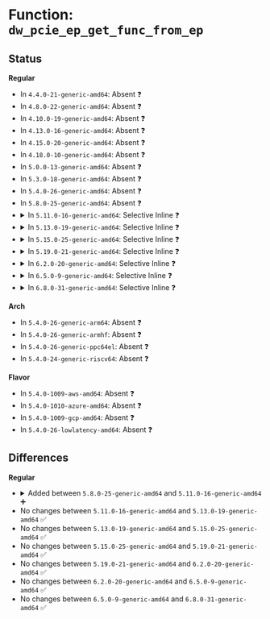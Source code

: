 # Function: <code>dw_pcie_ep_get_func_from_ep</code>

## Status
<b>Regular</b>
<ul>
<li>
In <code>4.4.0-21-generic-amd64</code>: Absent ❓
</li>
<li>
In <code>4.8.0-22-generic-amd64</code>: Absent ❓
</li>
<li>
In <code>4.10.0-19-generic-amd64</code>: Absent ❓
</li>
<li>
In <code>4.13.0-16-generic-amd64</code>: Absent ❓
</li>
<li>
In <code>4.15.0-20-generic-amd64</code>: Absent ❓
</li>
<li>
In <code>4.18.0-10-generic-amd64</code>: Absent ❓
</li>
<li>
In <code>5.0.0-13-generic-amd64</code>: Absent ❓
</li>
<li>
In <code>5.3.0-18-generic-amd64</code>: Absent ❓
</li>
<li>
In <code>5.4.0-26-generic-amd64</code>: Absent ❓
</li>
<li>
In <code>5.8.0-25-generic-amd64</code>: Absent ❓
</li>
<li>
<details>
<summary>In <code>5.11.0-16-generic-amd64</code>: Selective Inline ❓</summary>

```c
struct dw_pcie_ep_func * dw_pcie_ep_get_func_from_ep(struct dw_pcie_ep * ep, u8 func_no)
```

```json
{
  "name": "dw_pcie_ep_get_func_from_ep",
  "collision_type": "Unique Global",
  "inline_type": "Selective",
  "funcs": [
    {
      "addr": 18446744071585650289,
      "name": "dw_pcie_ep_get_func_from_ep",
      "external": true,
      "loc": "drivers/pci/controller/dwc/pcie-designware-ep.c:35",
      "file": "drivers/pci/controller/dwc/pcie-designware-ep.c",
      "inline": "not declared, inlined",
      "caller_inline": [
        "drivers/pci/controller/dwc/pcie-designware-ep.c:dw_pcie_ep_raise_msix_irq",
        "drivers/pci/controller/dwc/pcie-designware-ep.c:dw_pcie_ep_raise_msix_irq_doorbell",
        "drivers/pci/controller/dwc/pcie-designware-ep.c:dw_pcie_ep_raise_msi_irq",
        "drivers/pci/controller/dwc/pcie-designware-ep.c:dw_pcie_ep_set_msix",
        "drivers/pci/controller/dwc/pcie-designware-ep.c:dw_pcie_ep_get_msix",
        "drivers/pci/controller/dwc/pcie-designware-ep.c:dw_pcie_ep_set_msi",
        "drivers/pci/controller/dwc/pcie-designware-ep.c:dw_pcie_ep_get_msi"
      ],
      "caller_func": []
    }
  ],
  "symbols": [
    {
      "addr": 18446744071585649600,
      "name": "dw_pcie_ep_get_func_from_ep",
      "section": ".text",
      "bind": "STB_GLOBAL",
      "size": 44
    }
  ]
}
```
</details>
</li>
<li>
<details>
<summary>In <code>5.13.0-19-generic-amd64</code>: Selective Inline ❓</summary>

```c
struct dw_pcie_ep_func * dw_pcie_ep_get_func_from_ep(struct dw_pcie_ep * ep, u8 func_no)
```

```json
{
  "name": "dw_pcie_ep_get_func_from_ep",
  "collision_type": "Unique Global",
  "inline_type": "Selective",
  "funcs": [
    {
      "addr": 18446744071585531121,
      "name": "dw_pcie_ep_get_func_from_ep",
      "external": true,
      "loc": "drivers/pci/controller/dwc/pcie-designware-ep.c:35",
      "file": "drivers/pci/controller/dwc/pcie-designware-ep.c",
      "inline": "not declared, inlined",
      "caller_inline": [
        "drivers/pci/controller/dwc/pcie-designware-ep.c:dw_pcie_ep_raise_msix_irq",
        "drivers/pci/controller/dwc/pcie-designware-ep.c:dw_pcie_ep_raise_msix_irq_doorbell",
        "drivers/pci/controller/dwc/pcie-designware-ep.c:dw_pcie_ep_raise_msi_irq",
        "drivers/pci/controller/dwc/pcie-designware-ep.c:dw_pcie_ep_set_msix",
        "drivers/pci/controller/dwc/pcie-designware-ep.c:dw_pcie_ep_get_msix",
        "drivers/pci/controller/dwc/pcie-designware-ep.c:dw_pcie_ep_set_msi",
        "drivers/pci/controller/dwc/pcie-designware-ep.c:dw_pcie_ep_get_msi"
      ],
      "caller_func": []
    }
  ],
  "symbols": [
    {
      "addr": 18446744071585530416,
      "name": "dw_pcie_ep_get_func_from_ep",
      "section": ".text",
      "bind": "STB_GLOBAL",
      "size": 44
    }
  ]
}
```
</details>
</li>
<li>
<details>
<summary>In <code>5.15.0-25-generic-amd64</code>: Selective Inline ❓</summary>

```c
struct dw_pcie_ep_func * dw_pcie_ep_get_func_from_ep(struct dw_pcie_ep * ep, u8 func_no)
```

```json
{
  "name": "dw_pcie_ep_get_func_from_ep",
  "collision_type": "Unique Global",
  "inline_type": "Selective",
  "funcs": [
    {
      "addr": 18446744071586001169,
      "name": "dw_pcie_ep_get_func_from_ep",
      "external": true,
      "loc": "drivers/pci/controller/dwc/pcie-designware-ep.c:35",
      "file": "drivers/pci/controller/dwc/pcie-designware-ep.c",
      "inline": "not declared, inlined",
      "caller_inline": [
        "drivers/pci/controller/dwc/pcie-designware-ep.c:dw_pcie_ep_raise_msix_irq",
        "drivers/pci/controller/dwc/pcie-designware-ep.c:dw_pcie_ep_raise_msix_irq_doorbell",
        "drivers/pci/controller/dwc/pcie-designware-ep.c:dw_pcie_ep_raise_msi_irq",
        "drivers/pci/controller/dwc/pcie-designware-ep.c:dw_pcie_ep_set_msix",
        "drivers/pci/controller/dwc/pcie-designware-ep.c:dw_pcie_ep_get_msix",
        "drivers/pci/controller/dwc/pcie-designware-ep.c:dw_pcie_ep_set_msi",
        "drivers/pci/controller/dwc/pcie-designware-ep.c:dw_pcie_ep_get_msi"
      ],
      "caller_func": []
    }
  ],
  "symbols": [
    {
      "addr": 18446744071586000464,
      "name": "dw_pcie_ep_get_func_from_ep",
      "section": ".text",
      "bind": "STB_GLOBAL",
      "size": 44
    }
  ]
}
```
</details>
</li>
<li>
<details>
<summary>In <code>5.19.0-21-generic-amd64</code>: Selective Inline ❓</summary>

```c
struct dw_pcie_ep_func * dw_pcie_ep_get_func_from_ep(struct dw_pcie_ep * ep, u8 func_no)
```

```json
{
  "name": "dw_pcie_ep_get_func_from_ep",
  "collision_type": "Unique Global",
  "inline_type": "Selective",
  "funcs": [
    {
      "addr": 18446744071587218561,
      "name": "dw_pcie_ep_get_func_from_ep",
      "external": true,
      "loc": "drivers/pci/controller/dwc/pcie-designware-ep.c:35",
      "file": "drivers/pci/controller/dwc/pcie-designware-ep.c",
      "inline": "not declared, inlined",
      "caller_inline": [
        "drivers/pci/controller/dwc/pcie-designware-ep.c:dw_pcie_ep_raise_msix_irq",
        "drivers/pci/controller/dwc/pcie-designware-ep.c:dw_pcie_ep_raise_msix_irq_doorbell",
        "drivers/pci/controller/dwc/pcie-designware-ep.c:dw_pcie_ep_raise_msi_irq",
        "drivers/pci/controller/dwc/pcie-designware-ep.c:dw_pcie_ep_set_msix",
        "drivers/pci/controller/dwc/pcie-designware-ep.c:dw_pcie_ep_get_msix",
        "drivers/pci/controller/dwc/pcie-designware-ep.c:dw_pcie_ep_set_msi",
        "drivers/pci/controller/dwc/pcie-designware-ep.c:dw_pcie_ep_get_msi"
      ],
      "caller_func": []
    }
  ],
  "symbols": [
    {
      "addr": 18446744071587218320,
      "name": "dw_pcie_ep_get_func_from_ep",
      "section": ".text",
      "bind": "STB_GLOBAL",
      "size": 60
    }
  ]
}
```
</details>
</li>
<li>
<details>
<summary>In <code>6.2.0-20-generic-amd64</code>: Selective Inline ❓</summary>

```c
struct dw_pcie_ep_func * dw_pcie_ep_get_func_from_ep(struct dw_pcie_ep * ep, u8 func_no)
```

```json
{
  "name": "dw_pcie_ep_get_func_from_ep",
  "collision_type": "Unique Global",
  "inline_type": "Selective",
  "funcs": [
    {
      "addr": 18446744071588451121,
      "name": "dw_pcie_ep_get_func_from_ep",
      "external": true,
      "loc": "drivers/pci/controller/dwc/pcie-designware-ep.c:33",
      "file": "drivers/pci/controller/dwc/pcie-designware-ep.c",
      "inline": "not declared, inlined",
      "caller_inline": [
        "drivers/pci/controller/dwc/pcie-designware-ep.c:dw_pcie_ep_raise_msix_irq",
        "drivers/pci/controller/dwc/pcie-designware-ep.c:dw_pcie_ep_raise_msix_irq_doorbell",
        "drivers/pci/controller/dwc/pcie-designware-ep.c:dw_pcie_ep_raise_msi_irq",
        "drivers/pci/controller/dwc/pcie-designware-ep.c:dw_pcie_ep_set_msix",
        "drivers/pci/controller/dwc/pcie-designware-ep.c:dw_pcie_ep_get_msix",
        "drivers/pci/controller/dwc/pcie-designware-ep.c:dw_pcie_ep_set_msi",
        "drivers/pci/controller/dwc/pcie-designware-ep.c:dw_pcie_ep_get_msi"
      ],
      "caller_func": []
    }
  ],
  "symbols": [
    {
      "addr": 18446744071588450848,
      "name": "dw_pcie_ep_get_func_from_ep",
      "section": ".text",
      "bind": "STB_GLOBAL",
      "size": 60
    }
  ]
}
```
</details>
</li>
<li>
<details>
<summary>In <code>6.5.0-9-generic-amd64</code>: Selective Inline ❓</summary>

```c
struct dw_pcie_ep_func * dw_pcie_ep_get_func_from_ep(struct dw_pcie_ep * ep, u8 func_no)
```

```json
{
  "name": "dw_pcie_ep_get_func_from_ep",
  "collision_type": "Unique Global",
  "inline_type": "Selective",
  "funcs": [
    {
      "addr": 18446744071588730225,
      "name": "dw_pcie_ep_get_func_from_ep",
      "external": true,
      "loc": "drivers/pci/controller/dwc/pcie-designware-ep.c:33",
      "file": "drivers/pci/controller/dwc/pcie-designware-ep.c",
      "inline": "not declared, inlined",
      "caller_inline": [
        "drivers/pci/controller/dwc/pcie-designware-ep.c:dw_pcie_ep_raise_msix_irq",
        "drivers/pci/controller/dwc/pcie-designware-ep.c:dw_pcie_ep_raise_msix_irq_doorbell",
        "drivers/pci/controller/dwc/pcie-designware-ep.c:dw_pcie_ep_raise_msi_irq",
        "drivers/pci/controller/dwc/pcie-designware-ep.c:dw_pcie_ep_set_msix",
        "drivers/pci/controller/dwc/pcie-designware-ep.c:dw_pcie_ep_get_msix",
        "drivers/pci/controller/dwc/pcie-designware-ep.c:dw_pcie_ep_set_msi",
        "drivers/pci/controller/dwc/pcie-designware-ep.c:dw_pcie_ep_get_msi"
      ],
      "caller_func": []
    }
  ],
  "symbols": [
    {
      "addr": 18446744071588729952,
      "name": "dw_pcie_ep_get_func_from_ep",
      "section": ".text",
      "bind": "STB_GLOBAL",
      "size": 60
    }
  ]
}
```
</details>
</li>
<li>
<details>
<summary>In <code>6.8.0-31-generic-amd64</code>: Selective Inline ❓</summary>

```c
struct dw_pcie_ep_func * dw_pcie_ep_get_func_from_ep(struct dw_pcie_ep * ep, u8 func_no)
```

```json
{
  "name": "dw_pcie_ep_get_func_from_ep",
  "collision_type": "Unique Global",
  "inline_type": "Selective",
  "funcs": [
    {
      "addr": 18446744071589033107,
      "name": "dw_pcie_ep_get_func_from_ep",
      "external": true,
      "loc": "drivers/pci/controller/dwc/pcie-designware-ep.c:35",
      "file": "drivers/pci/controller/dwc/pcie-designware-ep.c",
      "inline": "not declared, inlined",
      "caller_inline": [
        "drivers/pci/controller/dwc/pcie-designware-ep.c:dw_pcie_ep_raise_msix_irq",
        "drivers/pci/controller/dwc/pcie-designware-ep.c:dw_pcie_ep_raise_msix_irq_doorbell",
        "drivers/pci/controller/dwc/pcie-designware-ep.c:dw_pcie_ep_raise_msi_irq",
        "drivers/pci/controller/dwc/pcie-designware-ep.c:dw_pcie_ep_set_msix",
        "drivers/pci/controller/dwc/pcie-designware-ep.c:dw_pcie_ep_get_msix",
        "drivers/pci/controller/dwc/pcie-designware-ep.c:dw_pcie_ep_set_msi",
        "drivers/pci/controller/dwc/pcie-designware-ep.c:dw_pcie_ep_get_msi"
      ],
      "caller_func": []
    }
  ],
  "symbols": [
    {
      "addr": 18446744071589032832,
      "name": "dw_pcie_ep_get_func_from_ep",
      "section": ".text",
      "bind": "STB_GLOBAL",
      "size": 60
    }
  ]
}
```
</details>
</li>
</ul>
<b>Arch</b>
<ul>
<li>
In <code>5.4.0-26-generic-arm64</code>: Absent ❓
</li>
<li>
In <code>5.4.0-26-generic-armhf</code>: Absent ❓
</li>
<li>
In <code>5.4.0-26-generic-ppc64el</code>: Absent ❓
</li>
<li>
In <code>5.4.0-24-generic-riscv64</code>: Absent ❓
</li>
</ul>
<b>Flavor</b>
<ul>
<li>
In <code>5.4.0-1009-aws-amd64</code>: Absent ❓
</li>
<li>
In <code>5.4.0-1010-azure-amd64</code>: Absent ❓
</li>
<li>
In <code>5.4.0-1009-gcp-amd64</code>: Absent ❓
</li>
<li>
In <code>5.4.0-26-lowlatency-amd64</code>: Absent ❓
</li>
</ul>

## Differences
<b>Regular</b>
<ul>
<li>
<details>
<summary>Added between <code>5.8.0-25-generic-amd64</code> and <code>5.11.0-16-generic-amd64</code> ➕</summary>

```c
struct dw_pcie_ep_func * dw_pcie_ep_get_func_from_ep(struct dw_pcie_ep * ep, u8 func_no)
```
</details>
</li>
<li>
No changes between <code>5.11.0-16-generic-amd64</code> and <code>5.13.0-19-generic-amd64</code> ✅
</li>
<li>
No changes between <code>5.13.0-19-generic-amd64</code> and <code>5.15.0-25-generic-amd64</code> ✅
</li>
<li>
No changes between <code>5.15.0-25-generic-amd64</code> and <code>5.19.0-21-generic-amd64</code> ✅
</li>
<li>
No changes between <code>5.19.0-21-generic-amd64</code> and <code>6.2.0-20-generic-amd64</code> ✅
</li>
<li>
No changes between <code>6.2.0-20-generic-amd64</code> and <code>6.5.0-9-generic-amd64</code> ✅
</li>
<li>
No changes between <code>6.5.0-9-generic-amd64</code> and <code>6.8.0-31-generic-amd64</code> ✅
</li>
</ul>
